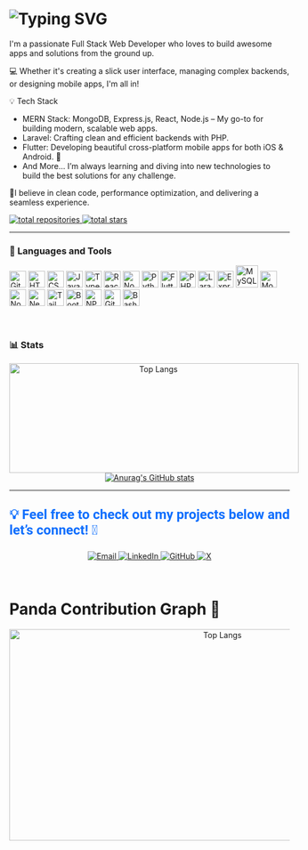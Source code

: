 <!-- # 🏄‍♂️ Hi there, I'm Ahnuf! -->
 
# ![Typing SVG](https://readme-typing-svg.herokuapp.com?font=Fira+Code&weight=600&size=28&duration=3000&pause=1000&color=00ADEF&center=false&vCenter=true&width=700&lines=🏄‍♂️+Hi+there+,+I'm+Ahnuf!;💻+Full-Stack+Web+Developer+🛠️;MERN+Stack+Developer+%7C+Laravel+Developer;💻+Good+Front-End+Developer;🛠️+Great+Backend+Developer;Your+team’s+future+MVP+😎;The+Best+Team+Player+you+could+ask+for!😉)


I'm a passionate Full Stack Web Developer who loves to build awesome apps and solutions from the ground up. 

💻 Whether it's creating a slick user interface, managing complex backends, or designing mobile apps, I'm all in!


💡 Tech Stack
- MERN Stack: MongoDB, Express.js, React, Node.js – My go-to for building modern, scalable web apps.
- Laravel: Crafting clean and efficient backends with PHP.
- Flutter: Developing beautiful cross-platform mobile apps for both iOS & Android. 📱
- And More... I’m always learning and diving into new technologies to build the best solutions for any challenge.

🌱I believe in clean code, performance optimization, and delivering a seamless experience.

 <p align="left">
  <a href="https://github.com/Ahnuf-Karim-Chowdhury?tab=repositories">
    <img alt="total repositories" title="Total repositories on GitHub" src="https://custom-icon-badges.demolab.com/badge/Repositories-black?color=black&style=for-the-badge&labelColor=488207&logo=repo&logoColor=blue"/>
</a>

  <a href="https://github.com/Ahnuf-Karim-Chowdhury?tab=repositories&sort=stargazers">
         <img alt="total stars" title="Total stars on GitHub" src="https://custom-icon-badges.demolab.com/github/stars/Ahnuf-Karim-Chowdhury?color=black&style=for-the-badge&labelColor=488207&logo=star&logoColor=yellow"/></a>
</p>






---
### 🧰 Languages and Tools

<div class="skills-container">
  <img alt="Git" width="30" src="https://cdn.jsdelivr.net/gh/devicons/devicon/icons/git/git-original.svg" />
  <img alt="HTML" width="30" src="https://cdn.jsdelivr.net/gh/devicons/devicon/icons/html5/html5-plain.svg" />
  <img alt="CSS" width="30" src="https://cdn.jsdelivr.net/gh/devicons/devicon/icons/css3/css3-plain.svg" />
  <img alt="JavaScript" width="30" src="https://cdn.jsdelivr.net/gh/devicons/devicon/icons/javascript/javascript-plain.svg" />
  <img alt="TypeScript" width="30" src="https://cdn.jsdelivr.net/gh/devicons/devicon/icons/typescript/typescript-plain.svg" />
  <img alt="React" width="30" src="https://cdn.jsdelivr.net/gh/devicons/devicon/icons/react/react-original.svg" />
  <img alt="NodeJS" width="30" src="https://cdn.jsdelivr.net/gh/devicons/devicon/icons/nodejs/nodejs-original.svg" />
  <img alt="Python" width="30" src="https://cdn.jsdelivr.net/gh/devicons/devicon/icons/python/python-plain.svg" />
  <img alt="Flutter" width="30" src="https://cdn.jsdelivr.net/gh/devicons/devicon@latest/icons/flutter/flutter-original.svg" />
  <img alt="PHP" width="30" src="https://cdn.jsdelivr.net/gh/devicons/devicon@latest/icons/php/php-original.svg" />
  <img alt="Laravel" width="30" src="https://cdn.jsdelivr.net/gh/devicons/devicon@latest/icons/laravel/laravel-original.svg" />
  <img alt="Express" width="30" src="https://cdn.jsdelivr.net/gh/devicons/devicon@latest/icons/express/express-original.svg" />
  <img alt="MySQL" width="40" height="40" src="https://cdn.jsdelivr.net/gh/devicons/devicon@latest/icons/mysql/mysql-plain-wordmark.svg" />
  <img alt="MongoDB" width="30" src="https://cdn.jsdelivr.net/gh/devicons/devicon@latest/icons/mongodb/mongodb-plain-wordmark.svg" />
  <img alt="Nodemon" width="30" src="https://cdn.jsdelivr.net/gh/devicons/devicon@latest/icons/nodemon/nodemon-original.svg" />
  <img alt="NextJS" width="30" src="https://cdn.jsdelivr.net/gh/devicons/devicon@latest/icons/nextjs/nextjs-original.svg" />
  <img alt="TailWind" width="30" src="https://cdn.jsdelivr.net/gh/devicons/devicon@latest/icons/tailwindcss/tailwindcss-original.svg" />
  <img alt="Bootstrap" width="30" src="https://cdn.jsdelivr.net/gh/devicons/devicon@latest/icons/bootstrap/bootstrap-original.svg" />
  <img alt="NPM" width="30" src="https://cdn.jsdelivr.net/gh/devicons/devicon@latest/icons/npm/npm-original-wordmark.svg" />
  <img alt="GitHub" width="30" src="https://cdn.jsdelivr.net/gh/devicons/devicon@latest/icons/github/github-original.svg" />
  <img alt="Bash" width="30" src="https://cdn.jsdelivr.net/gh/devicons/devicon@latest/icons/bash/bash-original.svg" />
</div>
<br />

#

### 📊 Stats

<div align="center">
  <a href="https://github.com/Ahnuf-Karim-Chowdhury/github-readme-stats" style="display: inline-block; margin-right: 10px;">
    <picture>
      <!-- Display this image when dark mode is active -->
      <source media="(prefers-color-scheme: dark)" srcset="https://github-readme-stats.vercel.app/api/top-langs/?username=Ahnuf-Karim-Chowdhury&layout=compact&theme=radical">
      <!-- Display this image when light mode is active -->
      <source media="(prefers-color-scheme: light)" srcset="https://github-readme-stats.vercel.app/api/top-langs/?username=Ahnuf-Karim-Chowdhury&layout=compact">
      <!-- Fallback image if the browser doesn't support <picture> -->
      <img src="https://github-readme-stats.vercel.app/api/top-langs/?username=Ahnuf-Karim-Chowdhury&layout=compact" alt="Top Langs" width="520" height="197">
    </picture>
  </a>

  <a href="https://github.com/Ahnuf-Karim-Chowdhury/github-readme-stats" style="display: inline-block;">
    <picture>
      <!-- Display this image when dark mode is active -->
      <source media="(prefers-color-scheme: dark)" srcset="https://github-readme-stats.vercel.app/api?username=Ahnuf-Karim-Chowdhury&show_icons=true&theme=radical">
      <!-- Display this image when light mode is active -->
      <source media="(prefers-color-scheme: light)" srcset="https://github-readme-stats.vercel.app/api?username=Ahnuf-Karim-Chowdhury">
      <!-- Fallback image for browsers that do not support <picture> -->
      <img src="https://github-readme-stats.vercel.app/api?username=Ahnuf-Karim-Chowdhury" alt="Anurag's GitHub stats">
    </picture>
  </a>
</div>


--- 

## <p style="font-family: 'Roboto', sans-serif; font-size: 24px; color: #0d6efd; font-weight: bold;"> 💡 Feel free to check out my projects below and let’s connect! 🙌</p>

<p align="center">
  <a href="mailto:ahnufkarimchowdhury@gmail.com">
    <img src="https://img.shields.io/badge/Email-D14836?&color=B22222&style=for-the-badge&logo=gmail&logoColor=white" alt="Email">
  </a>
  <a href="https://linkedin.com/in/ahnuf-karim-chowdhury-396066263/">
    <img src="https://img.shields.io/badge/LinkedIn-%230077B5.svg?color=004182&style=for-the-badge&logo=linkedin&logoColor=white" alt="LinkedIn">
  </a>
  <a href="https://github.com/Ahnuf-Karim-Chowdhury">
    <img src="https://img.shields.io/badge/GitHub-%23181717.svg?style=for-the-badge&logo=github&logoColor=white" alt="GitHub">
  </a>
  <a href="https://x.com/Ahnuf_Karim">
    <img src="https://img.shields.io/badge/Twitter-%231DA1F2.svg?color=black&style=for-the-badge&logo=x&logoColor=white" alt="X">
  </a>
</p>

</br>

# Panda Contribution Graph 🐼


<p align="center">
  <picture>
    <!-- Display this image when dark mode is active -->
    <source media="(prefers-color-scheme: dark)" 
            srcset="https://github-readme-activity-graph.vercel.app/graph?username=Ahnuf-Karim-Chowdhury&theme=react-dark" alt="GitHub Contribution Graph">
    <!-- Display this image when light mode is active -->
    <source media="(prefers-color-scheme: light)" 
            srcset="https://github-readme-activity-graph.vercel.app/graph?username=Ahnuf-Karim-Chowdhury&theme=github-compact" alt="GitHub Contribution Graph">
    <!-- Fallback image if the browser doesn't support <picture> -->
    <img src="https://github-readme-stats.vercel.app/api/top-langs/?username=Ahnuf-Karim-Chowdhury&layout=compact" 
         alt="Top Langs"
         width="750" height="380">
  </picture>
</p>

